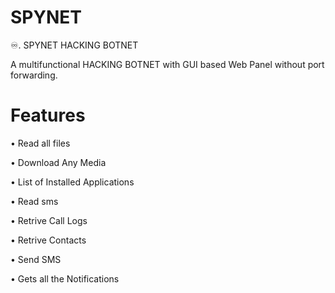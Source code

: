 #        SPYNET

♾️.   SPYNET HACKING BOTNET 

A multifunctional HACKING BOTNET with GUI based Web Panel without port forwarding.

# Features 
 
• Read all files 

• Download Any Media 

• List of Installed Applications 

• Read sms

• Retrive Call Logs

• Retrive Contacts

• Send SMS

• Gets all the Notifications
